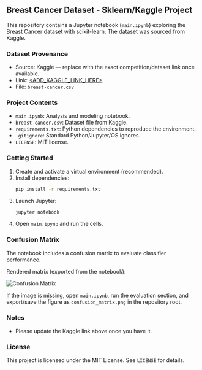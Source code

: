 ## Breast Cancer Dataset - Sklearn/Kaggle Project

This repository contains a Jupyter notebook (`main.ipynb`) exploring the Breast Cancer dataset with scikit-learn. The dataset was sourced from Kaggle.

### Dataset Provenance
- Source: Kaggle — replace with the exact competition/dataset link once available.
- Link: [<ADD_KAGGLE_LINK_HERE>](https://www.kaggle.com/datasets/yasserh/breast-cancer-dataset/data)
- File: `breast-cancer.csv`

### Project Contents
- `main.ipynb`: Analysis and modeling notebook.
- `breast-cancer.csv`: Dataset file from Kaggle.
- `requirements.txt`: Python dependencies to reproduce the environment.
- `.gitignore`: Standard Python/Jupyter/OS ignores.
- `LICENSE`: MIT license.

### Getting Started
1. Create and activate a virtual environment (recommended).
2. Install dependencies:
   ```bash
   pip install -r requirements.txt
   ```
3. Launch Jupyter:
   ```bash
   jupyter notebook
   ```
4. Open `main.ipynb` and run the cells.

### Confusion Matrix
The notebook includes a confusion matrix to evaluate classifier performance.

Rendered matrix (exported from the notebook):

![Confusion Matrix](confusion_matrix.png)

If the image is missing, open `main.ipynb`, run the evaluation section, and export/save the figure as `confusion_matrix.png` in the repository root.

### Notes
- Please update the Kaggle link above once you have it.

### License
This project is licensed under the MIT License. See `LICENSE` for details.


